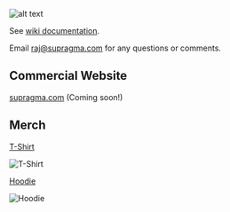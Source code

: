 ![alt text][logo]

[logo]: https://i.imgur.com/sDQ1KiL.png "SuPragma Logo"
See [wiki documentation](https://github.com/supragma/supragma/wiki).

Email raj@supragma.com for any questions or comments.

## Commercial Website
[supragma.com](https://supragmaa.com) (Coming soon!)

## Merch
[T-Shirt](https://teespring.com/supragma-t-shirt)

![T-Shirt](https://vangogh.teespring.com/v3/image/JaCzJMPZiZOzykAhiVLNqzrkTRk/480/560.jpg)

[Hoodie](https://teespring.com/supragma-hoodie)

![Hoodie](https://vangogh.teespring.com/v3/image/IAdRa9oLeVeQcNg3tVdieEM30sE/480/560.jpg)
